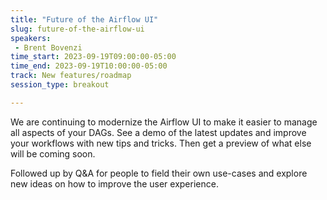 ```yaml
---
title: "Future of the Airflow UI"
slug: future-of-the-airflow-ui
speakers:
 - Brent Bovenzi
time_start: 2023-09-19T09:00:00-05:00
time_end: 2023-09-19T10:00:00-05:00
track: New features/roadmap
session_type: breakout

---
```


We are continuing to modernize the Airflow UI to make it easier to manage all aspects of your DAGs. See a demo of the latest updates and improve your workflows with new tips and tricks. Then get a preview of what else will be coming soon.



Followed up by Q&A for people to field their own use-cases and explore new ideas on how to improve the user experience.